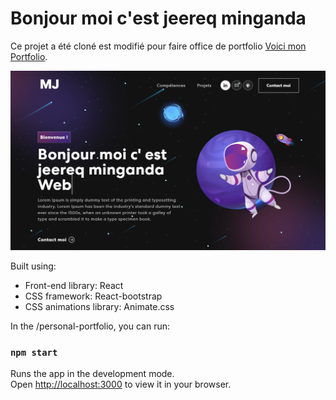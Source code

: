 # Bonjour moi c'est jeereq minganda

Ce projet a été cloné est modifié pour faire office de portfolio [Voici mon Portfolio](https://jeereq.vercel.app).

<img width="1266" alt="Screen Shot 2022-06-19 at 2 18 18 PM" src="./src/assets/img/bg.png">

Built using:

- Front-end library: React
- CSS framework: React-bootstrap
- CSS animations library: Animate.css

In the /personal-portfolio, you can run:

### `npm start`

Runs the app in the development mode.\
Open [http://localhost:3000](http://localhost:3000) to view it in your browser.
